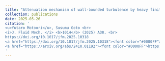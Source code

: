 ```yaml
---
title: "Attenuation mechanism of wall-bounded turbulence by heavy finite-size particles"
collection: publications
date: 2025-05-26
citation: '
<u>Yutaro Motoori</u>, Susumu Goto <br> 
<i>J. Fluid Mech. </i> <b>1014</b> (2025) A30. <br> 
https://doi.org/10.1017/jfm.2025.10318
<a href="https://doi.org/10.1017/jfm.2025.10318"><font color="#0000FF">https://doi.org/10.1017/jfm.2025.10318</font></a> <br>
<a href="https://arxiv.org/abs/2410.01192"><font color="#0000FF">https://arxiv.org/abs/2410.01192</font></a>
'
---
```

